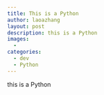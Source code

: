 ```yaml
---
title: This is a Python
author: laoazhang
layout: post
description: this is a Python
images:
  - 
categories: 
  - dev
  - Python
---
```


this is a Python